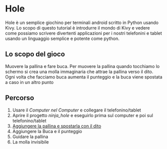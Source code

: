 # Hole

Hole è un semplice giochino per terminali android scritto in Python usando Kivy. Lo scopo di questo
tutorial è introdurre il mondo di Kivy e vedere come possiamo scrivere divertenti applicazioni per
i nostri telefonini e tablet usando un linguaggio semplice e potente come python.
 
## Lo scopo del gioco

Muovere la pallina e fare buca. Per muovere la pallina quando tocchiamo lo schermo si crea una molla 
immaginaria che attrae la pallina verso il dito. Ogni volta che facciamo buca aumenta il punteggio
e la buca viene spostata a caso in un altro punto

## Percorso

1. Usare il *Computer nel Computer* e collegare il telefonino/tablet
2. Aprire il progetto *ninja_hole* e eseguirlo prima sul computer e poi sul telefonino/tablet
3. [Aggiungere la pallina e spostarla con il dito](pallina.md)
4. Aggiungere la Buca e il punteggio
5. Guidare la pallina
6. La molla invisibile